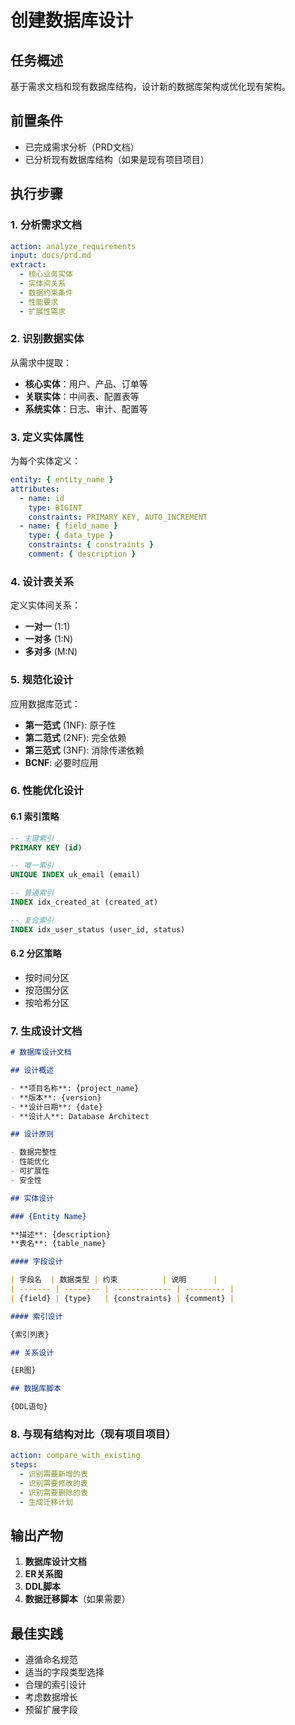 # 创建数据库设计

## 任务概述

基于需求文档和现有数据库结构，设计新的数据库架构或优化现有架构。

## 前置条件

- 已完成需求分析（PRD文档）
- 已分析现有数据库结构（如果是现有项目项目）

## 执行步骤

### 1. 分析需求文档

```yaml
action: analyze_requirements
input: docs/prd.md
extract:
  - 核心业务实体
  - 实体间关系
  - 数据约束条件
  - 性能要求
  - 扩展性需求
```

### 2. 识别数据实体

从需求中提取：

- **核心实体**：用户、产品、订单等
- **关联实体**：中间表、配置表等
- **系统实体**：日志、审计、配置等

### 3. 定义实体属性

为每个实体定义：

```yaml
entity: { entity_name }
attributes:
  - name: id
    type: BIGINT
    constraints: PRIMARY KEY, AUTO_INCREMENT
  - name: { field_name }
    type: { data_type }
    constraints: { constraints }
    comment: { description }
```

### 4. 设计表关系

定义实体间关系：

- **一对一** (1:1)
- **一对多** (1:N)
- **多对多** (M:N)

### 5. 规范化设计

应用数据库范式：

- **第一范式** (1NF): 原子性
- **第二范式** (2NF): 完全依赖
- **第三范式** (3NF): 消除传递依赖
- **BCNF**: 必要时应用

### 6. 性能优化设计

#### 6.1 索引策略

```sql
-- 主键索引
PRIMARY KEY (id)

-- 唯一索引
UNIQUE INDEX uk_email (email)

-- 普通索引
INDEX idx_created_at (created_at)

-- 复合索引
INDEX idx_user_status (user_id, status)
```

#### 6.2 分区策略

- 按时间分区
- 按范围分区
- 按哈希分区

### 7. 生成设计文档

```markdown
# 数据库设计文档

## 设计概述

- **项目名称**: {project_name}
- **版本**: {version}
- **设计日期**: {date}
- **设计人**: Database Architect

## 设计原则

- 数据完整性
- 性能优化
- 可扩展性
- 安全性

## 实体设计

### {Entity Name}

**描述**: {description}
**表名**: {table_name}

#### 字段设计

| 字段名  | 数据类型 | 约束          | 说明      |
| ------- | -------- | ------------- | --------- |
| {field} | {type}   | {constraints} | {comment} |

#### 索引设计

{索引列表}

## 关系设计

{ER图}

## 数据库脚本

{DDL语句}
```

### 8. 与现有结构对比（现有项目项目）

```yaml
action: compare_with_existing
steps:
  - 识别需要新增的表
  - 识别需要修改的表
  - 识别需要删除的表
  - 生成迁移计划
```

## 输出产物

1. **数据库设计文档**
2. **ER关系图**
3. **DDL脚本**
4. **数据迁移脚本**（如果需要）

## 最佳实践

- 遵循命名规范
- 适当的字段类型选择
- 合理的索引设计
- 考虑数据增长
- 预留扩展字段

